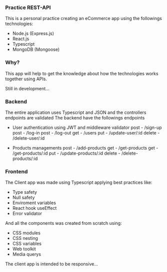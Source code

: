 ### Practice REST-API
 This is a personal practice creating an eCommerce app using the followings technologies:
- Node.js (Express.js)
- React.js
- Typescript 
- MongoDB (Mongoose)

### Why?
 This app will help to get the knowledge about how the technologies works together using APIs.
 
 Still in development...

### Backend 
The entire application uses Typescript and JSON and the controllers endpoints are validated
 The backend have the followings endpoints 
- User authentication using JWT and middleware validator
post - /sign-up
post - /log-in
post - /log-out
get - /users
put - /update-user/:id 
delete - /delete-user/:id

- Products managements 
post - /add-products
get - /get-products
get - /get-products/:id
put - /update-products/:id
delete - /delete-products/:id

### Frontend
 The Client app was made using Typescript applying best practices like:
- Type safety 
- Null safety 
- Enviroment variables
- React hook useEffect
- Error validator

And all the components was created from scratch using:
- CSS modules
- CSS nesting 
- CSS variables 
- Web toolkit 
- Media querys

The client app is intended to be responsive...
